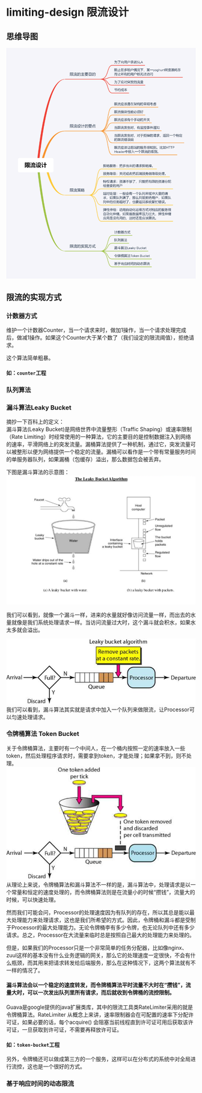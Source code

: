 # limiting-design 限流设计
## 思维导图
![limiting-design.png](https://github.com/qinxiongzhou/distributedSystem/blob/master/limiting-design/limiting-design.png)

## 限流的实现方式
### 计数器方式
维护一个计数器Counter，当一个请求来时，做加1操作，当一个请求处理完成后，做减1操作。如果这个Counter大于某个数了（我们设定的限流阈值），拒绝请求。     

这个算法简单粗暴。   

#### 如：`counter`工程    

### 队列算法


### 漏斗算法Leaky Bucket
摘抄一下百科上的定义：    
漏斗算法(Leaky Bucket)是网络世界中流量整形（Traffic Shaping）或速率限制（Rate Limiting）时经常使用的一种算法，它的主要目的是控制数据注入到网络的速率，平滑网络上的突发流量。漏桶算法提供了一种机制，通过它，突发流量可以被整形以便为网络提供一个稳定的流量。漏桶可以看作是一个带有常量服务时间的单服务器队列，如果漏桶（包缓存）溢出，那么数据包会被丢弃。    
    
下图是漏斗算法的示意图：      
![leaky-bucket1.png](https://github.com/qinxiongzhou/distributedSystem/blob/master/limiting-design/leaky-bucket1.png)    

我们可以看到，就像一个漏斗一样，进来的水量就好像访问流量一样，而出去的水量就像是我们系统处理请求一样。当访问流量过大时，这个漏斗就会积水，如果水太多就会溢出。           

![leaky-bucket2.png](https://github.com/qinxiongzhou/distributedSystem/blob/master/limiting-design/leaky-bucket2.png)    
我们可以看到，漏斗算法其实就是请求中加入一个队列来做限流，让Processor可以匀速处理请求。

### 令牌桶算法 Token Bucket
关于令牌桶算法，主要时有一个中间人，在一个桶内按照一定的速率放入一些token，然后处理程序请求时，需要拿到token，才能处理；如果拿不到，则不处理。    
![token-bucket.png](https://github.com/qinxiongzhou/distributedSystem/blob/master/limiting-design/token-bucket.png)     
从理论上来说，令牌桶算法和漏斗算法不一样的是，漏斗算法中，处理请求是以一个常量和恒定的速度处理的，而令牌桶算法则是在流量小的时候“攒钱”，流量大的时候，可以快速处理。    

然而我们可能会问，Processor的处理速度因为有队列的存在，所以其总是能以最大处理能力来处理请求，这也是我们所希望的方式。因此，令牌桶和漏斗都是受制于Processor的最大处理能力。无论令牌桶李有多少令牌，也无论队列中还有多少请求。总之，Processor在大流量来临时总是按照自己最大的处理能力来处理的。    

但是，如果我们的Processor只是一个非常简单的任务分配器，比如像nginx、zuul这样的基本没有什么业务逻辑的网关，那么它的处理速度一定很快，不会有什么瓶颈，而其用来把请求转发给后端服务，那么在这种情况下，这两个算法就有不一样的情况了。   

####  漏斗算法会以一个稳定的速度转发，而令牌桶算法平时流量不大时在“攒钱”，流量大时，可以一次发出队列里所有请求，而后就收到令牌桶的流控限制。    

Guava是google提供的java扩展类库，其中的限流工具类RateLimiter采用的就是令牌桶算法。RateLimiter 从概念上来讲，速率限制器会在可配置的速率下分配许可证，如果必要的话，每个acquire() 会阻塞当前线程直到许可证可用后获取该许可证，一旦获取到许可证，不需要再释放许可证。

#### 如：`token-bucket`工程  

另外，令牌桶还可以做成第三方的一个服务，这样可以在分布式的系统中对全局进行流控，这也是一个很好的方式。



### 基于响应时间的动态限流
